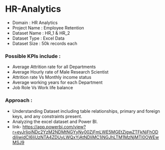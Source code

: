 # HR-Analytics

- Domain : HR Analytics
- Project Name : Employee Retention
- Dataset Name : HR_1 & HR_2
- Dataset Type : Excel Data
- Dataset Size : 50k records each

### Possible KPIs include :
- Average Attrition rate for all Departments
- Average Hourly rate of Male Research Scientist
- Attrition rate Vs Monthly income status
- Average working years for each Department
- Job Role Vs Work life balance

### Approach :
- Understanding Dataset including table relationships, primary and foreign keys, and any constraints present.
- Analyzing the excel dataset  and Power BI.
- link- https://app.powerbi.com/view?r=eyJrIjoiNDc2YzM2NDMtNGYyNy00ZjFmLWE5MGEtZjgwZTFkNjFhODdjIiwidCI6IjUzNTA4ZDUyLWQxYjAtNDliMC1iNGJhLTM1MzNjMTI0OWEwMSJ9




